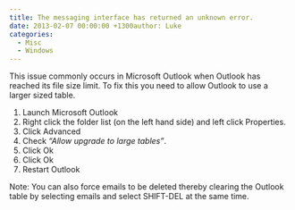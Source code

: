 ```yaml
---
title: The messaging interface has returned an unknown error.
date: 2013-02-07 00:00:00 +1300author: Luke
categories:
  - Misc
  - Windows
---
```


This issue commonly occurs in Microsoft Outlook when Outlook has reached its file size limit. To fix this you need to allow Outlook to use a larger sized table.

  1. Launch Microsoft Outlook
  2. Right click the folder list (on the left hand side) and left click Properties.
  3. Click Advanced
  4. Check _“Allow upgrade to large tables”_.
  5. Click Ok
  6. Click Ok
  7. Restart Outlook

Note: You can also force emails to be deleted thereby clearing the Outlook table by selecting emails and select SHIFT-DEL at the same time.
